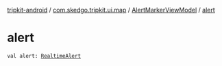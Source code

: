 [tripkit-android](../../index.md) / [com.skedgo.tripkit.ui.map](../index.md) / [AlertMarkerViewModel](index.md) / [alert](./alert.md)

# alert

`val alert: `[`RealtimeAlert`](../../com.skedgo.tripkit.common.model/-realtime-alert/index.md)